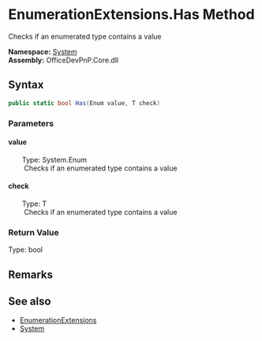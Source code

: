# EnumerationExtensions.Has Method  
 Checks if an enumerated type contains a value   

**Namespace:** [System](System.md)  
**Assembly:** OfficeDevPnP.Core.dll  
## Syntax
```C#
public static bool Has(Enum value, T check)
```
### Parameters
#### value  
&emsp;&emsp;Type: System.Enum  
&emsp;&emsp; Checks if an enumerated type contains a value   

  

#### check  
&emsp;&emsp;Type: T  
&emsp;&emsp; Checks if an enumerated type contains a value   

  

### Return Value
Type: bool  

## Remarks
  
## See also
- [EnumerationExtensions](System.EnumerationExtensions.md) 
- [System](System.md) 
